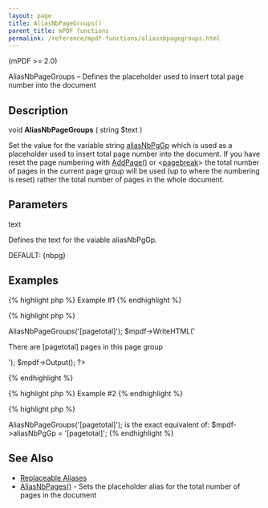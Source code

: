 ```yaml
---
layout: page
title: AliasNbPageGroups()
parent_title: mPDF functions
permalink: /reference/mpdf-functions/aliasnbpagegroups.html
---
```


<div id="bpmbook" class="bpmbook" style="direction:ltr;">
<div class="topic_user_field">
<div id="U0">
<p>(mPDF &gt;= 2.0)</p>
<p>AliasNbPageGroups – Defines the placeholder used to insert total page number into the document</p>
<h2>Description</h2>

<div class="alert alert-info" role="alert">void <b>AliasNbPageGroups</b> ( string <span class="parameter">$text</span> )</div>
<p>Set the value for the variable string <a href="/reference/mpdf-variables/aliasnbpggp.html">aliasNbPgGp</a> which is used as a placeholder used to insert total page number into the document. If you have reset the page numbering with <a href="/reference/mpdf-functions/addpage.html">AddPage()</a> or &lt;<a href="/reference/html-control-tags/pagebreak.html">pagebreak</a>&gt; the total number of pages in the current page group will be used (up to where the numbering is reset) rather the total number of pages in the whole document.</p>
<h2>Parameters</h2>
<p class="manual_param_dt"><span class="parameter">text</span></p>
<p class="manual_param_dd">Defines the text for the vaiable <span class="parameter">aliasNbPgGp</span>. 

<span class="smallblock">DEFAULT</span>: {nbpg}</p>
<h2>Examples</h2>

{% highlight php %}
Example #1
{% endhighlight %}

{% highlight php %}
<?php

<?php

$mpdf=new mPDF();

$mpdf->AliasNbPageGroups('[pagetotal]');

$mpdf->WriteHTML('<p>There are [pagetotal] pages in this page group</p>');

$mpdf->Output();

?>
{% endhighlight %}

{% highlight php %}
Example #2
{% endhighlight %}

{% highlight php %}
<?php

$mpdf->AliasNbPageGroups('[pagetotal]');

is the exact equivalent of:

$mpdf->aliasNbPgGp = '[pagetotal]';
{% endhighlight %}

<h2>See Also</h2>
<ul>
<li class="manual_boxlist"><a href="/what-else-can-i-do/replaceable-aliases.html">Replaceable Aliases</a>&nbsp;</li>
<li class="manual_boxlist"><a href="/reference/mpdf-functions/aliasnbpagegroups.html">AliasNbPages()</a> - Sets the placeholder alias for the total number of pages in the document

</li>
</ul>
</div>
</div>

